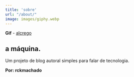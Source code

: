 ```yaml
---
title: 'sobre'
url: "/about/"
image: images/giphy.webp
---
```

 **Gif** - [alcrego](https://giphy.com/channel/alcrego)

## a máquina<span class="dot">.</span>

Um projeto de blog autoral simples para falar de tecnologia.

**Por: rckmachado**
